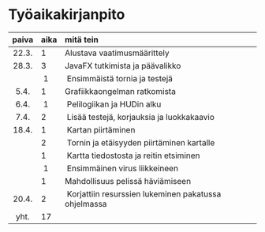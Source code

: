 # Työaikakirjanpito

| paiva | aika | mitä tein                                            |
| :----:|:-----| :-----                                               |
| 22.3. | 1    | Alustava vaatimusmäärittely                          |
| 28.3. | 3    | JavaFX tutkimista ja päävalikko                      |
|       | 1    | Ensimmäistä tornia ja testejä                        |
|  5.4. | 1    | Grafiikkaongelman ratkomista                         |
|  6.4. | 1    | Pelilogiikan ja HUDin alku                           |
|  7.4. | 2    | Lisää testejä, korjauksia ja luokkakaavio            |
| 18.4. | 1    | Kartan piirtäminen                                   |
|       | 2    | Tornin ja etäisyyden piirtäminen kartalle            |
|       | 1    | Kartta tiedostosta ja reitin etsiminen               |
|       | 1    | Ensimmäinen virus liikkeineen                        |
|       | 1    | Mahdollisuus pelissä häviämiseen                     |
| 20.4. | 2    | Korjattiin resurssien lukeminen pakatussa ohjelmassa |
| yht.  | 17   |                                                      |
